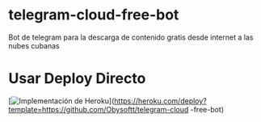 #  telegram-cloud-free-bot
Bot de telegram para la descarga de contenido gratis desde internet a las nubes cubanas

#  Usar Deploy Directo
[![ Implementación de Heroku ](https://www.herokucdn.com/deploy/button.svg)](https://heroku.com/deploy?template=https://github.com/Obysoftt/telegram-cloud -free-bot)